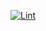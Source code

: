 [![Lint](https://github.com/elkinuk/Elkin-Server/actions/workflows/lint.yml/badge.svg?branch=master)](https://github.com/elkinuk/Elkin-Server/actions/workflows/lint.yml)
